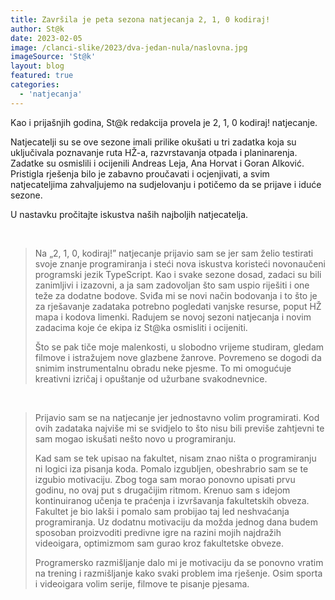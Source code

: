 ```yaml
---
title: Završila je peta sezona natjecanja 2, 1, 0 kodiraj!
author: St@k
date: 2023-02-05
image: /clanci-slike/2023/dva-jedan-nula/naslovna.jpg
imageSource: 'St@k'
layout: blog
featured: true
categories:
  - 'natjecanja'
---
```


<script>
  import FeaturedPerson from '$lib/article-components/FeaturedPerson.svelte';
  // pt-14
</script>

Kao i prijašnjih godina, St@k redakcija provela je 2, 1, 0 kodiraj! natjecanje.

Natjecatelji su se ove sezone imali prilike okušati u tri zadatka koja su uključivala poznavanje ruta HŽ-a, razvrstavanja otpada i planinarenja. Zadatke su osmislili i ocijenili Andreas Leja, Ana Horvat i Goran Alković. Pristigla rješenja bilo je zabavno proučavati i ocjenjivati, a svim natjecateljima zahvaljujemo na sudjelovanju i potičemo da se prijave i iduće sezone.

U nastavku pročitajte iskustva naših najboljih natjecatelja.

<br />

<FeaturedPerson name='Tin Tomašić' description='IPS, 3. godina' imageUrl='/clanci-slike/2023/dva-jedan-nula/tin-tomasic.jpg' />

> Na „2, 1, 0, kodiraj!” natjecanje prijavio sam se jer sam želio testirati svoje znanje programiranja i steći nova iskustva koristeći novonaučeni programski jezik TypeScript. Kao i svake sezone dosad, zadaci su bili zanimljivi i izazovni, a ja sam zadovoljan što sam uspio riješiti i one teže za dodatne bodove. Sviđa mi se novi način bodovanja i to što je za rješavanje zadataka potrebno pogledati vanjske resurse, poput HŽ mapa i kodova limenki. Radujem se novoj sezoni natjecanja i novim zadacima koje će ekipa iz St@ka osmisliti i ocijeniti.
>
> Što se pak tiče moje malenkosti, u slobodno vrijeme studiram, gledam filmove i istražujem nove glazbene žanrove. Povremeno se dogodi da snimim instrumentalnu obradu neke pjesme. To mi omogućuje kreativni izričaj i opuštanje od užurbane svakodnevnice.

<br />

<FeaturedPerson name='Jakov Kadić' description='IPS, 2. godina' imageUrl='/clanci-slike/2023/dva-jedan-nula/jakov-kadic.jpg' />

> Prijavio sam se na natjecanje jer jednostavno volim programirati. Kod ovih zadataka najviše mi se svidjelo to što nisu bili previše zahtjevni te sam mogao iskušati nešto novo u programiranju.
> 
>Kad sam se tek upisao na fakultet, nisam znao ništa o programiranju ni logici iza pisanja koda. Pomalo izgubljen, obeshrabrio sam se te izgubio motivaciju. Zbog toga sam morao ponovno upisati prvu godinu, no ovaj put s drugačijim ritmom. Krenuo sam s idejom kontinuiranog učenja te praćenja i izvršavanja fakultetskih obveza. Fakultet je bio lakši i pomalo sam probijao taj led neshvaćanja programiranja. Uz dodatnu motivaciju da možda jednog dana budem sposoban proizvoditi predivne igre na razini mojih najdražih videoigara, optimizmom sam gurao kroz fakultetske obveze. 
> 
> Programersko razmišljanje dalo mi je motivaciju da se ponovno vratim na trening i razmišljanje kako svaki problem ima rješenje. Osim sporta i videoigara volim serije, filmove te pisanje pjesama.